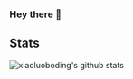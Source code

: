 ### Hey there 👋

## Stats

![xiaoluoboding's github stats](https://github-readme-stats.vercel.app/api?username=Medusa-Gitty&show_icons=true&theme=dracula)
